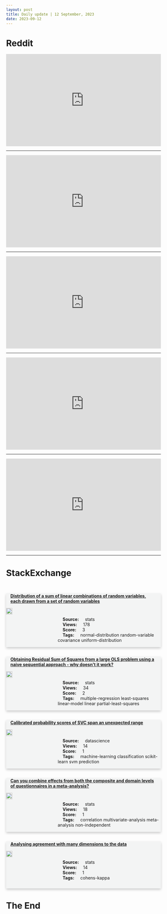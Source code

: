 ```yaml
---
layout: post
title: Daily update | 12 September, 2023
date: 2023-09-12
---
```


<script async src="https://platform.twitter.com/widgets.js" charset="utf-8"></script>


<script src='https://storage.ko-fi.com/cdn/scripts/overlay-widget.js'></script>
<script>
  kofiWidgetOverlay.draw('themldojo', {
    'type': 'floating-chat',
    'floating-chat.donateButton.text': 'Support me',
    'floating-chat.donateButton.background-color': '#f45d22',
    'floating-chat.donateButton.text-color': '#fff'
  });
</script>

# Reddit 

<iframe id="reddit-embed" src="https://www.redditmedia.com/r/dataengineering/comments/16frhic/the_state_of_data_content_on_linkedin_you_can?ref_source=embed&amp;ref=share&amp;embed=true" sandbox="allow-scripts allow-same-origin allow-popups" style="border: none;" height="300" width="100%" scrolling="yes"></iframe>
<hr style="width:100%;text-align:left;margin-left:0">
<iframe id="reddit-embed" src="https://www.redditmedia.com/r/MachineLearning/comments/16ftd9v/p_whisper_large_benchmark_137_days_of_audio?ref_source=embed&amp;ref=share&amp;embed=true" sandbox="allow-scripts allow-same-origin allow-popups" style="border: none;" height="300" width="100%" scrolling="yes"></iframe>
<hr style="width:100%;text-align:left;margin-left:0">
<iframe id="reddit-embed" src="https://www.redditmedia.com/r/datascience/comments/16g7quc/so_this_job_offer_is_a_scam_right?ref_source=embed&amp;ref=share&amp;embed=true" sandbox="allow-scripts allow-same-origin allow-popups" style="border: none;" height="300" width="100%" scrolling="yes"></iframe>
<hr style="width:100%;text-align:left;margin-left:0">
<iframe id="reddit-embed" src="https://www.redditmedia.com/r/datascience/comments/16gezas/data_analyst_here_does_anyone_else_worry_they_are?ref_source=embed&amp;ref=share&amp;embed=true" sandbox="allow-scripts allow-same-origin allow-popups" style="border: none;" height="300" width="100%" scrolling="yes"></iframe>
<hr style="width:100%;text-align:left;margin-left:0">
<iframe id="reddit-embed" src="https://www.redditmedia.com/r/dataengineering/comments/16fx672/have_i_made_fool_of_myself?ref_source=embed&amp;ref=share&amp;embed=true" sandbox="allow-scripts allow-same-origin allow-popups" style="border: none;" height="300" width="100%" scrolling="yes"></iframe>
<hr style="width:100%;text-align:left;margin-left:0">

<style>
.card {
box-shadow: 0 4px 8px 0 rgba(0,0,0,0.2);
transition: 0.3s;
width: 100%;
background-color: #F3F4F4;
}
p{
    margin-left:  3em;
    padding-top: 1em;
}
.part2{
    display: grid;
    grid-template-columns: 1fr 3fr;
}
h4{
    margin: 1em;
}

.card:hover {
box-shadow: 0 8px 16px 0 rgba(0,0,0,0.2);
}
b {
padding: 2px 16px;
}
</style>
  
# StackExchange 


  <br>
  <div class="card">
  <h4><a href='https://stats.stackexchange.com/questions/626184/distribution-of-a-sum-of-linear-combinations-of-random-variables-each-drawn-fro'>Distribution of a sum of linear combinations of random variables, each drawn from a set of random variables</a></h4> 
  <div class="part2">
      <img src="https://cdn.sstatic.net/Sites/stats/Img/apple-touch-icon@2.png?v=344f57aa10cc" alt="Img missing!" style="width:40%">
      <p><b>Source:</b> stats<br><b>Views:</b> 178<br><b>Score:</b> 3<br><b>Tags:</b> <span class="badge badge-dark">normal-distribution</span> <span class="badge badge-dark">random-variable</span> <span class="badge badge-dark">covariance</span> <span class="badge badge-dark">uniform-distribution</span></p> 
  </div>
  </div>
      
  <br>
  <div class="card">
  <h4><a href='https://stats.stackexchange.com/questions/626214/obtaining-residual-sum-of-squares-from-a-large-ols-problem-using-a-naive-sequent'>Obtaining Residual Sum of Squares from a large OLS problem using a naive sequential approach - why doesn&#39;t it work?</a></h4> 
  <div class="part2">
      <img src="https://cdn.sstatic.net/Sites/stats/Img/apple-touch-icon@2.png?v=344f57aa10cc" alt="Img missing!" style="width:40%">
      <p><b>Source:</b> stats<br><b>Views:</b> 34<br><b>Score:</b> 2<br><b>Tags:</b> <span class="badge badge-dark">multiple-regression</span> <span class="badge badge-dark">least-squares</span> <span class="badge badge-dark">linear-model</span> <span class="badge badge-dark">linear</span> <span class="badge badge-dark">partial-least-squares</span></p> 
  </div>
  </div>
      
  <br>
  <div class="card">
  <h4><a href='https://datascience.stackexchange.com/questions/123660/calibrated-probability-scores-of-svc-span-an-unexpected-range'>Calibrated probability scores of SVC span an unexpected range</a></h4> 
  <div class="part2">
      <img src="https://cdn.sstatic.net/Sites/datascience/Img/apple-touch-icon@2.png?v=1c36463984b3" alt="Img missing!" style="width:40%">
      <p><b>Source:</b> datascience<br><b>Views:</b> 14<br><b>Score:</b> 1<br><b>Tags:</b> <span class="badge badge-dark">machine-learning</span> <span class="badge badge-dark">classification</span> <span class="badge badge-dark">scikit-learn</span> <span class="badge badge-dark">svm</span> <span class="badge badge-dark">prediction</span></p> 
  </div>
  </div>
      
  <br>
  <div class="card">
  <h4><a href='https://stats.stackexchange.com/questions/626170/can-you-combine-effects-from-both-the-composite-and-domain-levels-of-questionnai'>Can you combine effects from both the composite and domain levels of questionnaires in a meta-analysis?</a></h4> 
  <div class="part2">
      <img src="https://cdn.sstatic.net/Sites/stats/Img/apple-touch-icon@2.png?v=344f57aa10cc" alt="Img missing!" style="width:40%">
      <p><b>Source:</b> stats<br><b>Views:</b> 18<br><b>Score:</b> 1<br><b>Tags:</b> <span class="badge badge-dark">correlation</span> <span class="badge badge-dark">multivariate-analysis</span> <span class="badge badge-dark">meta-analysis</span> <span class="badge badge-dark">non-independent</span></p> 
  </div>
  </div>
      
  <br>
  <div class="card">
  <h4><a href='https://stats.stackexchange.com/questions/626202/analysing-agreement-with-many-dimensions-to-the-data'>Analysing agreement with many dimensions to the data</a></h4> 
  <div class="part2">
      <img src="https://cdn.sstatic.net/Sites/stats/Img/apple-touch-icon@2.png?v=344f57aa10cc" alt="Img missing!" style="width:40%">
      <p><b>Source:</b> stats<br><b>Views:</b> 14<br><b>Score:</b> 1<br><b>Tags:</b> <span class="badge badge-dark">cohens-kappa</span></p> 
  </div>
  </div>
      
# The End
